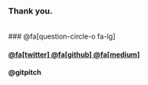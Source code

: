 ### Thank you.
<br>
### @fa[question-circle-o fa-lg]
<br>

#### <a href="https://twitter.com/gitpitch"> @fa[twitter] </a> <a href="https://github.com/gitpitch/gitpitch"> @fa[github] </a> <a href="https://medium.com/@gitpitch"> @fa[medium] </a>
#### @gitpitch

